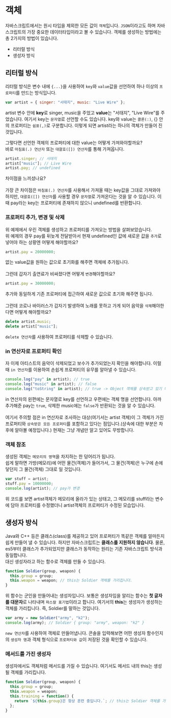 # 객체

자바스크립트에서는 원시 타입을 제외한 모든 값이 `객체`입니다. `JSON`이라고도 하며 자바스크립트의 가장 중요한 데이터타입이라고 볼 수 있습니다. 객체를 생성하는 방법에는 총 2가지의 방법이 있습니다.

- 리터럴 방식
- 생성자 방식

## 리터럴 방식

리터럴 방식은 변수 내에 `{...}`을 사용하여 `key`와 `value`값을 선언하여 하나 이상의 `프로퍼티`를 만드는 방식입니다.

```js
var artist = { singer: "서태지", music: "Live Wire" };
```

artist 변수 안에 **key**로 singer, music을 주었고 **value**는 "서태지", "Live Wire"를 주었습니다. 여기서 key는 `문자열`로 선언할 수도 있습니다. key와 value는 `콜론(:)`, {} 안의 프로퍼티는 `쉼표(,)`로 구분합니다.
이렇게 되면 artist라는 하나의 객체가 만들어 진 것입니다.<br/>

그렇다면 선언한 객체의 프로퍼티에 대한 value는 어떻게 가져와야할까요?<br/>
바로 `마침표(.) 연산자` 또는 `대괄호([]) 연산자`를 통해 가져옵니다.

```js
artist.singer; // 서태지
artist["music"]; // Live Wire
artist.pay; // undefined
```

차이점을 느끼셨나요?<br/><br/>
가장 큰 차이점은 `마침표(.) 연산자`를 사용해서 가져올 때는 key값을 그대로 가져와야 하지만, `대괄호([]) 연산자`를 사용할 경우 `문자열`로 가져온다는 것을 알 수 있습니다. 이 때 pay라는 key는 프로퍼티에 존재하지 않으니 undefined를 반환합니다.

### 프로퍼티 추가, 변경 및 삭제

위 예제에서 우린 객체를 생성하고 프로퍼티를 가져오는 방법을 살펴보았습니다.<br/>
위 예제의 경우 pay를 뒤늦게 전달받아서 현재 undefined인 값에 새로운 값을 `추가`로 넣어야 하는 상황엔 어떻게 해야할까요?

```js
artist.pay = 20000000;
```

없는 value값을 원하는 값으로 초기화를 해주면 객체에 추가됩니다.<br/><br/>
그런데 갑자기 출연료가 비싸졌다면 어떻게 `변경`해야할까요?

```js
artist.pay = 30000000;
```

추가와 동일하게 기존 프로퍼티에 접근하여 새로운 값으로 초기화 해주면 됩니다.<br/><br/>
그런데 코로나 바이러스가 갑자기 발생하여 노래를 못하고 가게 되어 음악을 `삭제`해야한다면 어떻게 해야할까요?

```js
delete artist.music;
delete artist["music"];
```

`delete 연산자`를 사용하여 프로퍼티를 삭제할 수 있습니다.

### in 연산자로 프로퍼티 확인

자 이제 아티스트의 음악이 삭제되었고 보수가 추가되었는지 확인을 해야합니다.
이럴 때 `in 연산자`를 이용하여 손쉽게 프로퍼티의 유무를 알아낼 수 있습니다.

```js
console.log("pay" in artist); // true
console.log("music" in artist); // false
console.log("toString" in artist); // true -> Object 객체를 상속받고 있기 때문
```

in 연산자의 왼편에는 문자열로 key를 선언하고 우편에는 객체 명을 선언합니다.
아까 추가해준 pay는 `true`, 삭제한 music에는 `false`가 반환되는 것을 알 수 있습니다.<br/><br/>
여기서 주의할 점은 in 연산자로 조사하는 대상(여기서는 artist 객체)이 그 객체가 가진 프로퍼티와 `상속받은 모든 프로퍼티`를 포함하고 있다는 점입니다.(상속에 대한 부분은 차후에 알아볼 예정입니다.) 현재는 그냥 개념만 알고 있어도 무방합니다.

### 객체 참조

생성된 객체는 `메모리의 영역`을 차지하는 한 덩어리가 됩니다.<br/>
쉽게 말하면 가방(메모리)에 어떤 물건(객체)가 들어가서, 그 물건(객체)은 누구에 손에 닿던지 그 물건(객체) 그대로 일 것입니다.

```js
var stuff = artist;
stuff.pay = 10000000;
console.log(artist); // pay가 변경
```

위 코드를 보면 artist객체가 메모리에 올라가 있는 상태고, 그 메모리를 stuff라는 변수에 담아 프로퍼티를 수정했더니 artist객체의 프로퍼티가 수정된 모습입니다.

## 생성자 방식

Java와 C++ 등은 클래스(class)를 제공하고 있어 프로퍼티가 똑같은 객체를 얼마든지 쉽게 만들어 낼 수 있습니다. 하지만 자바스크립트는 **클래스를 지원하지 않습니다**. 물론, es5부터 클래스가 추가되었지만 클래스가 동작하는 원리는 기존 자바스크립트 방식과 동일합니다.<br/>
대신 생성자라고 하는 함수로 객체를 만들 수 있습니다.

```js
function Soldier(group, weapon) {
  this.group = group;
  this.weapon = weapon; // this는 Soldier 객체를 가리킵니다.
}
```

위 함수는 군인을 만들어내는 생성자입니다. 보통은 생성자임을 알리는 함수는 **첫 글자를 대문자**로 나타내며 `파스칼 표기법`이라고 합니다. 여기서의 **this**는 생성자가 생성하는 객체를 가리킵니다. 즉, Soldier를 말하는 것입니다.

```js
var army = new Soldier("army", "k2");
console.log(army); // Soldier { group: "army", weapon: "k2" }
```

`new 연산자`를 사용하여 객체로 만들어냅니다. 콘솔을 입력해보면 어떤 생성자 함수인지의 `생성자 명`과 객체 형식으로 `프로퍼티와 값`이 저장된 것을 확인할 수 있습니다.<br/>

### 메서드를 가진 생성자

생성자에서도 객체처럼 메서드를 가질 수 있습니다. 여기서도 메서드 내의 this는 생성될 객체를 가리킵니다.

```js
function Soldier(group, weapon) {
  this.group = group;
  this.weapon = weapon;
  this.training = function() {
    return `${this.group}은 항상 훈련 중입니다.`; // this는 Soldier 객체를 가리킵니다.
  };
}
```
